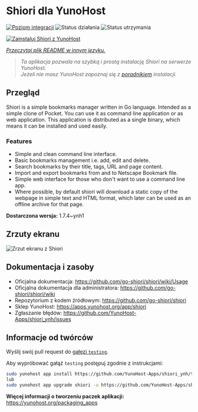 <!--
To README zostało automatycznie wygenerowane przez <https://github.com/YunoHost/apps/tree/master/tools/readme_generator>
Nie powinno być ono edytowane ręcznie.
-->

# Shiori dla YunoHost

[![Poziom integracji](https://apps.yunohost.org/badge/integration/shiori)](https://ci-apps.yunohost.org/ci/apps/shiori/)
![Status działania](https://apps.yunohost.org/badge/state/shiori)
![Status utrzymania](https://apps.yunohost.org/badge/maintained/shiori)

[![Zainstaluj Shiori z YunoHost](https://install-app.yunohost.org/install-with-yunohost.svg)](https://install-app.yunohost.org/?app=shiori)

*[Przeczytaj plik README w innym języku.](./ALL_README.md)*

> *Ta aplikacja pozwala na szybką i prostą instalację Shiori na serwerze YunoHost.*  
> *Jeżeli nie masz YunoHost zapoznaj się z [poradnikiem](https://yunohost.org/install) instalacji.*

## Przegląd

Shiori is a simple bookmarks manager written in Go language. Intended as a simple clone of Pocket. You can use it as command line application or as web application. This application is distributed as a single binary, which means it can be installed and used easily.

### Features

- Simple and clean command line interface.
- Basic bookmarks management i.e. add, edit and delete.
- Search bookmarks by their title, tags, URL and page content.
- Import and export bookmarks from and to Netscape Bookmark file.
- Simple web interface for those who don't want to use a command line app.
- Where possible, by default shiori will download a static copy of the webpage in simple text and HTML format, which later can be used as an offline archive for that page.


**Dostarczona wersja:** 1.7.4~ynh1

## Zrzuty ekranu

![Zrzut ekranu z Shiori](./doc/screenshots/screenshot.png)

## Dokumentacja i zasoby

- Oficjalna dokumentacja: <https://github.com/go-shiori/shiori/wiki/Usage>
- Oficjalna dokumentacja dla administratora: <https://github.com/go-shiori/shiori/wiki>
- Repozytorium z kodem źródłowym: <https://github.com/go-shiori/shiori>
- Sklep YunoHost: <https://apps.yunohost.org/app/shiori>
- Zgłaszanie błędów: <https://github.com/YunoHost-Apps/shiori_ynh/issues>

## Informacje od twórców

Wyślij swój pull request do [gałęzi `testing`](https://github.com/YunoHost-Apps/shiori_ynh/tree/testing).

Aby wypróbować gałąź `testing` postępuj zgodnie z instrukcjami:

```bash
sudo yunohost app install https://github.com/YunoHost-Apps/shiori_ynh/tree/testing --debug
lub
sudo yunohost app upgrade shiori -u https://github.com/YunoHost-Apps/shiori_ynh/tree/testing --debug
```

**Więcej informacji o tworzeniu paczek aplikacji:** <https://yunohost.org/packaging_apps>
